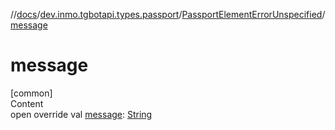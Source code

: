 //[docs](../../../index.md)/[dev.inmo.tgbotapi.types.passport](../index.md)/[PassportElementErrorUnspecified](index.md)/[message](message.md)



# message  
[common]  
Content  
open override val [message](message.md): [String](https://kotlinlang.org/api/latest/jvm/stdlib/kotlin/-string/index.html)  



